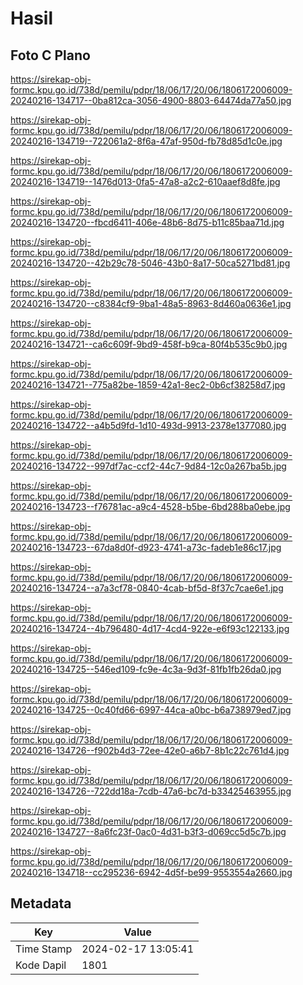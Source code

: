 # Hasil

## Foto C Plano

https://sirekap-obj-formc.kpu.go.id/738d/pemilu/pdpr/18/06/17/20/06/1806172006009-20240216-134717--0ba812ca-3056-4900-8803-64474da77a50.jpg

https://sirekap-obj-formc.kpu.go.id/738d/pemilu/pdpr/18/06/17/20/06/1806172006009-20240216-134719--722061a2-8f6a-47af-950d-fb78d85d1c0e.jpg

https://sirekap-obj-formc.kpu.go.id/738d/pemilu/pdpr/18/06/17/20/06/1806172006009-20240216-134719--1476d013-0fa5-47a8-a2c2-610aaef8d8fe.jpg

https://sirekap-obj-formc.kpu.go.id/738d/pemilu/pdpr/18/06/17/20/06/1806172006009-20240216-134720--fbcd6411-406e-48b6-8d75-b11c85baa71d.jpg

https://sirekap-obj-formc.kpu.go.id/738d/pemilu/pdpr/18/06/17/20/06/1806172006009-20240216-134720--42b29c78-5046-43b0-8a17-50ca5271bd81.jpg

https://sirekap-obj-formc.kpu.go.id/738d/pemilu/pdpr/18/06/17/20/06/1806172006009-20240216-134720--c8384cf9-9ba1-48a5-8963-8d460a0636e1.jpg

https://sirekap-obj-formc.kpu.go.id/738d/pemilu/pdpr/18/06/17/20/06/1806172006009-20240216-134721--ca6c609f-9bd9-458f-b9ca-80f4b535c9b0.jpg

https://sirekap-obj-formc.kpu.go.id/738d/pemilu/pdpr/18/06/17/20/06/1806172006009-20240216-134721--775a82be-1859-42a1-8ec2-0b6cf38258d7.jpg

https://sirekap-obj-formc.kpu.go.id/738d/pemilu/pdpr/18/06/17/20/06/1806172006009-20240216-134722--a4b5d9fd-1d10-493d-9913-2378e1377080.jpg

https://sirekap-obj-formc.kpu.go.id/738d/pemilu/pdpr/18/06/17/20/06/1806172006009-20240216-134722--997df7ac-ccf2-44c7-9d84-12c0a267ba5b.jpg

https://sirekap-obj-formc.kpu.go.id/738d/pemilu/pdpr/18/06/17/20/06/1806172006009-20240216-134723--f76781ac-a9c4-4528-b5be-6bd288ba0ebe.jpg

https://sirekap-obj-formc.kpu.go.id/738d/pemilu/pdpr/18/06/17/20/06/1806172006009-20240216-134723--67da8d0f-d923-4741-a73c-fadeb1e86c17.jpg

https://sirekap-obj-formc.kpu.go.id/738d/pemilu/pdpr/18/06/17/20/06/1806172006009-20240216-134724--a7a3cf78-0840-4cab-bf5d-8f37c7cae6e1.jpg

https://sirekap-obj-formc.kpu.go.id/738d/pemilu/pdpr/18/06/17/20/06/1806172006009-20240216-134724--4b796480-4d17-4cd4-922e-e6f93c122133.jpg

https://sirekap-obj-formc.kpu.go.id/738d/pemilu/pdpr/18/06/17/20/06/1806172006009-20240216-134725--546ed109-fc9e-4c3a-9d3f-81fb1fb26da0.jpg

https://sirekap-obj-formc.kpu.go.id/738d/pemilu/pdpr/18/06/17/20/06/1806172006009-20240216-134725--0c40fd66-6997-44ca-a0bc-b6a738979ed7.jpg

https://sirekap-obj-formc.kpu.go.id/738d/pemilu/pdpr/18/06/17/20/06/1806172006009-20240216-134726--f902b4d3-72ee-42e0-a6b7-8b1c22c761d4.jpg

https://sirekap-obj-formc.kpu.go.id/738d/pemilu/pdpr/18/06/17/20/06/1806172006009-20240216-134726--722dd18a-7cdb-47a6-bc7d-b33425463955.jpg

https://sirekap-obj-formc.kpu.go.id/738d/pemilu/pdpr/18/06/17/20/06/1806172006009-20240216-134727--8a6fc23f-0ac0-4d31-b3f3-d069cc5d5c7b.jpg

https://sirekap-obj-formc.kpu.go.id/738d/pemilu/pdpr/18/06/17/20/06/1806172006009-20240216-134718--cc295236-6942-4d5f-be99-9553554a2660.jpg


## Metadata

| Key        | Value               |
| ---------- | ------------------- |
| Time Stamp | 2024-02-17 13:05:41 |
| Kode Dapil | 1801                |



